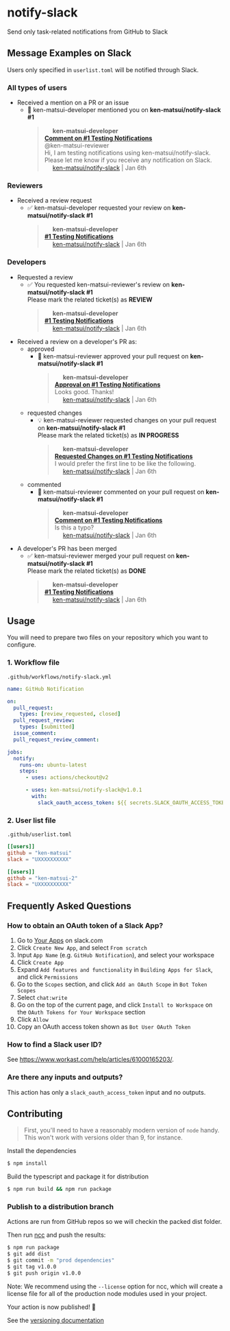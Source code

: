 # notify-slack

Send only task-related notifications from GitHub to Slack

## Message Examples on Slack

Users only specified in `userlist.toml` will be notified through Slack.

### All types of users
* Received a mention on a PR or an issue
  * :speech_balloon: ken-matsui-developer mentioned you on **ken-matsui/notify-slack #1**<br/>
    > <img src="https://slack-imgs.com/?c=1&o1=wi32.he32.si&url=https%3A%2F%2Favatars.githubusercontent.com%2Fu%2F26405363%3Fv%3D4" width="15" height="15" /> **ken-matsui-developer**<br/>
    > [**Comment on #1 Testing Notifications**](https://github.com/ken-matsui/notify-slack/pull/1#issue-1054118774)<br/>
    > @ken-matsui-reviewer<br/>
    > Hi, I am testing notifications using ken-matsui/notify-slack.<br/>
    > Please let me know if you receive any notification on Slack.<br/>
    > <img src="https://slack-imgs.com/?c=1&o1=wi32.he32.si&url=https%3A%2F%2Fslack.github.com%2Fstatic%2Fimg%2Ffavicon-neutral.png" width="15" height="15" /> [ken-matsui/notify-slack](https://github.com/ken-matsui/notify-slack) | Jan 6th

### Reviewers
* Received a review request
  * :white_check_mark: ken-matsui-developer requested your review on **ken-matsui/notify-slack #1**
    > <img src="https://slack-imgs.com/?c=1&o1=wi32.he32.si&url=https%3A%2F%2Favatars.githubusercontent.com%2Fu%2F26405363%3Fv%3D4" width="15" height="15" /> **ken-matsui-developer**<br/>
    > [**#1 Testing Notifications**](https://github.com/ken-matsui/notify-slack/pull/1)<br/>
    > <img src="https://slack-imgs.com/?c=1&o1=wi32.he32.si&url=https%3A%2F%2Fslack.github.com%2Fstatic%2Fimg%2Ffavicon-neutral.png" width="15" height="15" /> [ken-matsui/notify-slack](https://github.com/ken-matsui/notify-slack) | Jan 6th

### Developers
* Requested a review
  * :white_check_mark: You requested ken-matsui-reviewer's review on **ken-matsui/notify-slack #1**<br/>
    Please mark the related ticket(s) as **REVIEW**
    > <img src="https://slack-imgs.com/?c=1&o1=wi32.he32.si&url=https%3A%2F%2Favatars.githubusercontent.com%2Fu%2F26405363%3Fv%3D4" width="15" height="15" /> **ken-matsui-developer**<br/>
    > [**#1 Testing Notifications**](https://github.com/ken-matsui/notify-slack/pull/1)<br/>
    > <img src="https://slack-imgs.com/?c=1&o1=wi32.he32.si&url=https%3A%2F%2Fslack.github.com%2Fstatic%2Fimg%2Ffavicon-neutral.png" width="15" height="15" /> [ken-matsui/notify-slack](https://github.com/ken-matsui/notify-slack) | Jan 6th
* Received a review on a developer's PR as:
  * approved
    * :tada: ken-matsui-reviewer approved your pull request on **ken-matsui/notify-slack #1**
      > <img src="https://slack-imgs.com/?c=1&o1=wi32.he32.si&url=https%3A%2F%2Favatars.githubusercontent.com%2Fu%2F26405363%3Fv%3D4" width="15" height="15" /> **ken-matsui-developer**<br/>
      > [**Approval on #1 Testing Notifications**](https://github.com/ken-matsui/notify-slack/pull/1)<br/>
      > Looks good. Thanks!<br/>
      > <img src="https://slack-imgs.com/?c=1&o1=wi32.he32.si&url=https%3A%2F%2Fslack.github.com%2Fstatic%2Fimg%2Ffavicon-neutral.png" width="15" height="15" /> [ken-matsui/notify-slack](https://github.com/ken-matsui/notify-slack) | Jan 6th
  * requested changes
    * :bulb: ken-matsui-reviewer requested changes on your pull request on **ken-matsui/notify-slack #1**<br/>
      Please mark the related ticket(s) as **IN PROGRESS**
      > <img src="https://slack-imgs.com/?c=1&o1=wi32.he32.si&url=https%3A%2F%2Favatars.githubusercontent.com%2Fu%2F26405363%3Fv%3D4" width="15" height="15" /> **ken-matsui-developer**<br/>
      > [**Requested Changes on #1 Testing Notifications**](https://github.com/ken-matsui/notify-slack/pull/1)<br/>
      > I would prefer the first line to be like the following.<br/>
      > <img src="https://slack-imgs.com/?c=1&o1=wi32.he32.si&url=https%3A%2F%2Fslack.github.com%2Fstatic%2Fimg%2Ffavicon-neutral.png" width="15" height="15" /> [ken-matsui/notify-slack](https://github.com/ken-matsui/notify-slack) | Jan 6th
  * commented
    * :speech_balloon: ken-matsui-reviewer commented on your pull request on **ken-matsui/notify-slack #1**<br/>
      > <img src="https://slack-imgs.com/?c=1&o1=wi32.he32.si&url=https%3A%2F%2Favatars.githubusercontent.com%2Fu%2F26405363%3Fv%3D4" width="15" height="15" /> **ken-matsui-developer**<br/>
      > [**Comment on #1 Testing Notifications**](https://github.com/ken-matsui/notify-slack/pull/1)<br/>
      > Is this a typo?<br/>
      > <img src="https://slack-imgs.com/?c=1&o1=wi32.he32.si&url=https%3A%2F%2Fslack.github.com%2Fstatic%2Fimg%2Ffavicon-neutral.png" width="15" height="15" /> [ken-matsui/notify-slack](https://github.com/ken-matsui/notify-slack) | Jan 6th
* A developer's PR has been merged
  * :white_check_mark: ken-matsui-reviewer merged your pull request on **ken-matsui/notify-slack #1**<br/>
    Please mark the related ticket(s) as **DONE**<br/>
    > <img src="https://slack-imgs.com/?c=1&o1=wi32.he32.si&url=https%3A%2F%2Favatars.githubusercontent.com%2Fu%2F26405363%3Fv%3D4" width="15" height="15" /> **ken-matsui-developer**<br/>
    > [**#1 Testing Notifications**](https://github.com/ken-matsui/notify-slack/pull/1)<br/>
    > <img src="https://slack-imgs.com/?c=1&o1=wi32.he32.si&url=https%3A%2F%2Fslack.github.com%2Fstatic%2Fimg%2Ffavicon-neutral.png" width="15" height="15" /> [ken-matsui/notify-slack](https://github.com/ken-matsui/notify-slack) | Jan 6th

## Usage

You will need to prepare two files on your repository which you want to configure.

### 1. Workflow file

`.github/workflows/notify-slack.yml`

```yaml
name: GitHub Notification

on:
  pull_request:
    types: [review_requested, closed]
  pull_request_review:
    types: [submitted]
  issue_comment:
  pull_request_review_comment:

jobs:
  notify:
    runs-on: ubuntu-latest
    steps:
      - uses: actions/checkout@v2

      - uses: ken-matsui/notify-slack@v1.0.1
        with:
          slack_oauth_access_token: ${{ secrets.SLACK_OAUTH_ACCESS_TOKEN }}
```

### 2. User list file

`.github/userlist.toml`

```toml
[[users]]
github = "ken-matsui"
slack = "UXXXXXXXXXX"

[[users]]
github = "ken-matsui-2"
slack = "UXXXXXXXXXX"
```

## Frequently Asked Questions

### How to obtain an OAuth token of a Slack App?

1. Go to [Your Apps](https://api.slack.com/apps) on slack.com
2. Click `Create New App`, and select `From scratch`
4. Input `App Name` (e.g. `GitHub Notification`), and select your workspace
5. Click `Create App`
6. Expand `Add features and functionality` in `Building Apps for Slack`, and click `Permissions`
7. Go to the `Scopes` section, and click `Add an OAuth Scope` in `Bot Token Scopes`
8. Select `chat:write`
9. Go on the top of the current page, and click `Install to Workspace` on the `OAuth Tokens for Your Workspace` section
10. Click `Allow`
12. Copy an OAuth access token shown as `Bot User OAuth Token`

### How to find a Slack user ID?

See https://www.workast.com/help/articles/61000165203/.

### Are there any inputs and outputs?

This action has only a `slack_oauth_access_token` input and no outputs.

## Contributing

> First, you'll need to have a reasonably modern version of `node` handy. This won't work with versions older than 9, for instance.

Install the dependencies
```bash
$ npm install
```

Build the typescript and package it for distribution
```bash
$ npm run build && npm run package
```

<!--
Run the tests :heavy_check_mark:
```bash
$ npm test

 PASS  ./index.test.js
  ✓ throws invalid number (3ms)
  ✓ wait 500 ms (504ms)
  ✓ test runs (95ms)

...
```
-->

### Publish to a distribution branch

Actions are run from GitHub repos so we will checkin the packed dist folder.

Then run [ncc](https://github.com/zeit/ncc) and push the results:
```bash
$ npm run package
$ git add dist
$ git commit -m "prod dependencies"
$ git tag v1.0.0
$ git push origin v1.0.0
```

Note: We recommend using the `--license` option for ncc, which will create a license file for all of the production node modules used in your project.

Your action is now published! :rocket:

See the [versioning documentation](https://github.com/actions/toolkit/blob/master/docs/action-versioning.md)
